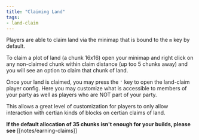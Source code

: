 ```yaml
---
title: "Claiming Land"
tags:
- land-claim
---
```


Players are able to claim land via the minimap that is bound to the `m` key by default.

To claim a plot of land (a chunk 16x16) open your minimap and right click on any non-claimed chunk within claim distance (up too 5 chunks away) and you will see an option to claim that chunk of land.

Once your land is claimed, you may press the `'` key to open the land-claim player config. Here you may customize what is accessible to members of your party as well as players who are NOT part of your party.

This allows a great level of customization for players to only allow interaction with certian kinds of blocks on certian claims of land.

**If the default allocation of 35 chunks isn't enough for your builds, please see** [[notes/earning-claims]]